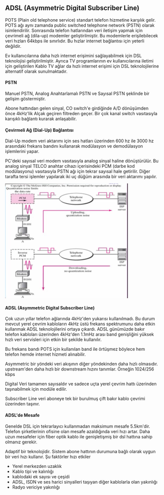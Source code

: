 ADSL (Asymmetric Digital Subscriber Line)
--------

POTS (Plain old telephone service) standart telefon hizmetine karşılık gelir. POTS ağı aynı zamanda public switched telephone network (PSTN) olarak isimlendirilir. Sonrasında telefon hatlarından veri iletişim yapmak için çevrimeli ağ (dila-up) modemler geliştirilmiştir. Bu modemlerle erişilebilecek veri hızları 64kbps ile sınırlıdır. Bu hızlar internet bağlantısı için yeterli değildir.

Ev kullanıcılarına daha hızlı internet erişimini sağlayabilmek için DSL teknolojisi geliştirilmiştir. Ayrıca TV programlarının ev kullanıcılarına iletimi için geliştirilen Kablo TV ağlar da hızlı internet erişimi için DSL teknolojilerine alternatif olarak sunulmaktadır.


#### PSTN
Manuel PSTN, Analog Anahtarlamalı PSTN ve Sayısal PSTN şeklinde bir gelişim göstermiştir.

Abone hattından gelen sinyal, CO switch'e girdiğinde A/D dönüşümden önce 4kHz'lik Alçak geçiren filtreden geçer. Bir çok kanal switch vasıtasıyla karışıklı bağlantı kurarak anlaşabilir.

#### Çevirmeli Ağ (Dial-Up) Bağlantısı
Dial-Up modem veri aktarımı için ses hatları üzerinden 600 hz ile 3000 hz arasındaki frekans bandını kullanarak modülasyon ve demodülasyon işlemlerini yapar.

PC'deki sayısal veri modem vasıtasıyla analog sinyal haline dönüştürülür. Bu analog sinyal TELCO anahtar cihazı içerisindeki PCM (darbe kod modülasyonu) vasıtasıyla PSTN ağı için tekrar sayısal hale getirilir. Diğer tarafta tersi işlemler yapılarak iki uç düğüm arasında bir veri aktarımı yapılır.


![](dialup.png)

#### ADSL (Asymmetric Digital Subscriber Line)
Çok uzun yıllar telefon ağlarında 4kHz'den yukarısı kullanılmadı. Bu durum mevcut yerel çevrim kabloların 4kHz üstü frekans spektrumunu daha etkin kullanmak ADSL teknolojilerini ortaya çıkardı. ADSL günümüzde bakır telefon kabloları üzerinden 4kHz'den 1.1mHz arası band genişliğini yüksek hızlı veri servisleri için etkin bir şekilde kullanılır.

Bu frekans bandı POTS için kullanılan band ile örtüşmez böylece hem telefon hemde internet hizmeti alınabilir.

Asymmetric bir yöndeki veri akışının diğer  yöndekinden daha hızlı olmasıdır. upstream'den daha hızlı bir downstream hızını tanımlar. Örneğin 1024/256 kbps

Digital Veri tamamen sayısaldır ve sadece uçta yerel çevrim hattı üzerinden taşınabilmek için modüle edilir.

Subscriber Line veri aboneye tek bir burulmuş çift bakır kablo çevrimi üzerinden taşınır.

#### ADSL'de Mesafe
Genelde DSL için tekrarlayıcı kullanmadan maksimum mesafe 5.5km'dir. Telefon şirketlerinin ofisine olan mesafe azaldığında veri hızı artar. Daha uzun mesafeler için fiber optik kablo ile genişletişmiş bir dsl hattına sahip olmanız gerekir. 

Adaptif bir teknolojidir. Sistem abone hattının durumuna bağlı olarak uygun bir veri hızı kullanır. Şu faktörler hızı etkiler
* Yerel merkezden uzaklık
* Kablo tipi ve kalınlığı
* kablodaki ek sayısı ve çeşidi
* ADSL, ISDN ve ses harici sinyalleri taşıyan diğer kablolarla olan yakınlığı
* Radyo vericiye yakınlığı

